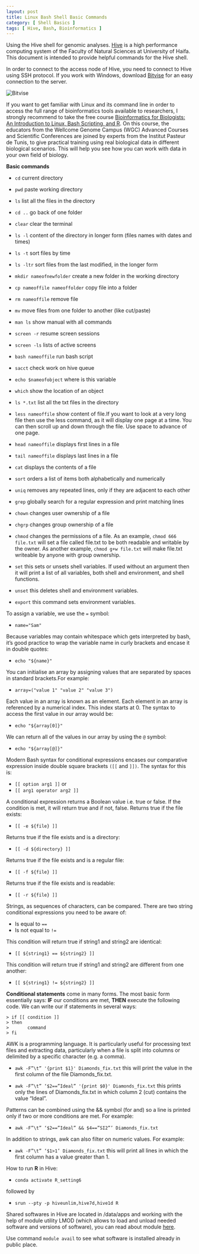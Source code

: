 ```yaml
---
layout: post
title: Linux Bash Shell Basic Commands  
category: [ Shell Basics ]
tags: [ Hive, Bash, Bioinformatics ]
---
```


Using the Hive shell for genomic analyses. [Hive](https://hivehpc.haifa.ac.il/) is a high performance computing system of the Faculty of Natural Sciences at University of Haifa. This document is intended to provide helpful commands for the Hive shell. 

In order to connect to the access node of Hive, you need to connect to Hive using SSH protocol. If you work with Windows, download [Bitvise](https://www.bitvise.com/ssh-client) for an easy connection to the server.

![Bitvise]({{site.baseurl}}/images/Bitvise.jpg "Bitvise")

If you want to get familiar with Linux and its command line in order to access the full range of bioinformatics tools available to researchers, I strongly recommend to take the free course [Bioinformatics for Biologists: An Introduction to Linux, Bash Scripting, and R](https://www.futurelearn.com/courses/linux-for-bioinformatics). On this course, the educators from the Wellcome Genome Campus (WGC) Advanced Courses and Scientific Conferences are joined by experts from the Institut Pasteur de Tunis, to give practical training using real biological data in different biological scenarios. This will help you see how you can work with data in your own field of biology.

**Basic commands**

- `cd`  current directory

- `pwd`  paste working directory

- `ls`  list all the files in the directory

- `cd ..`  go back of one folder

- `clear`  clear the terminal

- `ls -l`  content of the directory in longer form (files names with dates and times)

- `ls -t`  sort files by time

- `ls -ltr`  sort files from the last modified, in the longer form

- `mkdir nameofnewfolder`  create a new folder in the working directory

- `cp nameoffile nameoffolder`  copy file into a folder

- `rm nameoffile`  remove file

- `mv`  move files from one folder to another (like cut/paste)

- `man ls`  show manual with all commands

- `screen -r`  resume screen sessions

- `screen -ls`  lists of active screens

- `bash nameoffile`  run bash script

- `sacct`  check work on hive queue

- `echo $nameofobject`  where is this variable

- `which`  show the location of an object

- `ls *.txt`  list all the txt files in the directory

- `less nameoffile`  show content of file.If you want to look at a very long file then use the less command, as it will display one page at a time. You can then scroll up and down through the file. Use space to advance of one page.

- `head nameoffile`  displays first lines in a file

- `tail nameoffile`  displays last lines in a file

- `cat`  displays the contents of a file

- `sort`  orders a list of items both alphabetically and numerically

- `uniq`  removes any repeated lines, only if they are adjacent to each other

- `grep`  globally search for a regular expression and print matching lines

- `chown`  changes user ownership of a file

- `chgrp`  changes group ownership of a file

- `chmod`  changes the permissions of a file. As an example, `chmod 666 file.txt` will set a file called file.txt to be both readable and writable by the owner. As another example, `chmod g+w file.txt` will make file.txt writeable by anyone with group ownership. 

- `set`  this sets or unsets shell variables. If used without an argument then it will print a list of all variables, both shell and environment, and shell functions.

- `unset`  this deletes shell and environment variables.

- `export`  this command sets environment variables.

To assign a variable, we use the `=` symbol:
- `name="Sam"`

Because variables may contain whitespace which gets interpreted by bash, it’s good practice to wrap the variable name in curly brackets and encase it in double quotes:
- `echo "${name}"`

You can initialise an array by assigning values that are separated by spaces in standard brackets.For example:
- `array=("value 1" "value 2" "value 3")`

Each value in an array is known as an element. Each element in an array is referenced by a numerical index. This index starts at 0.
The syntax to access the first value in our array would be:
- `echo "${array[0]}"`

We can return all of the values in our array by using the `@` symbol:
- `echo "${array[@]}"`

Modern Bash syntax for conditional expressions encases our comparative expression inside double square brackets `([[` and `]])`.
The syntax for this is:
- `[[ option arg1 ]]`
or
- `[[ arg1 operator arg2 ]]`

A conditional expression returns a Boolean value i.e. true or false. If the condition is met, it will return true and if not, false.
Returns true if the file exists:
- `[[ -e ${file} ]]`

Returns true if the file exists and is a directory:
- `[[ -d ${directory} ]]`

Returns true if the file exists and is a regular file:
- `[[ -f ${file} ]]`

Returns true if the file exists and is readable:
- `[[ -r ${file} ]]`

Strings, as sequences of characters, can be compared. There are two string conditional expressions you need to be aware of:
- Is equal to `==`
- Is not equal to `!=`

This condition will return true if string1 and string2 are identical:
- `[[ ${string1} == ${string2} ]]`

This condition will return true if string1 and string2 are different from one another:
- `[[ ${string1} != ${string2} ]]`

**Conditional statements** come in many forms. The most basic form essentially says: **IF** our conditions are met, **THEN** execute the following code.
We can write our if statements in several ways:
```
> if [[ condition ]]
> then
>    	command
> fi
```

AWK is a programming language. It is particularly useful for processing text files and extracting data, particularly when a file is split into columns or delimited by a specific character (e.g. a comma).
- `awk -F”\t” '{print $1}' Diamonds_fix.txt`  this will print the value in the first column of the file Diamonds_fix.txt.

- `awk -F”\t” ‘$2==”Ideal” '{print $0}' Diamonds_fix.txt`  this prints only the lines of Diamonds_fix.txt in which column 2 (cut) contains the value “Ideal”.

Patterns can be combined using the && symbol (for and) so a line is printed only if two or more conditions are met. For example:
- `awk -F”\t” ‘$2==”Ideal” && $4==”SI2”’ Diamonds_fix.txt`

In addition to strings, awk can also filter on numeric values. For example:
- `awk -F”\t” ‘$1>1’ Diamonds_fix.txt`  this will print all lines in which the first column has a value greater than 1. 

How to run **R** in Hive:
- `conda activate R_setting6`

followed by
- `srun --pty -p hiveunlim,hive7d,hive1d R`

Shared softwares in Hive are located in /data/apps and working with the help of module utility LMOD (which allows to load and unload needed software and versions of software), you can read about module [here](https://lmod.readthedocs.io/en/latest/010_user.html).

Use command `module avail` to see what software is installed already in public place.


